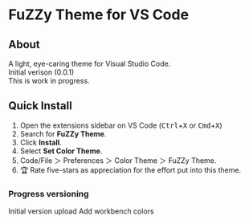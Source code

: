 # FuZZy Theme for VS Code
## About
A light, eye-caring theme for Visual Studio Code.  
Initial verison (0.0.1)  
This is work in progress.  
## Quick Install
1. Open the extensions sidebar on VS Code (<kbd>Ctrl</kbd>+<kbd>X</kbd> or <kbd>Cmd</kbd>+<kbd>X</kbd>)  
2. Search for **FuZZy Theme**.  
3. Click **Install**.  
4. Select **Set Color Theme**.  
5. Code/File ＞ Preferences ＞ Color Theme ＞ FuZZy Theme.  
6. 🏆 Rate five-stars as appreciation for the effort put into this theme.  

### Progress versioning
Initial version upload
Add workbench colors
